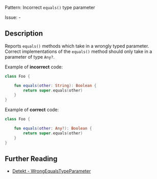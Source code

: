 Pattern: Incorrect `equals()` type parameter

Issue: -

## Description

Reports `equals()` methods which take in a wrongly typed parameter. Correct implementations of the `equals()` method should only take in a parameter of type `Any?`.

Example of **incorrect** code:

```kotlin
class Foo {

    fun equals(other: String): Boolean {
        return super.equals(other)
    }
}
```

Example of **correct** code:

```kotlin
class Foo {

    fun equals(other: Any?): Boolean {
        return super.equals(other)
    }
}
```

## Further Reading

* [Detekt - WrongEqualsTypeParameter](https://detekt.dev/docs/rules/potential-bugs/#wrongequalstypeparameter)